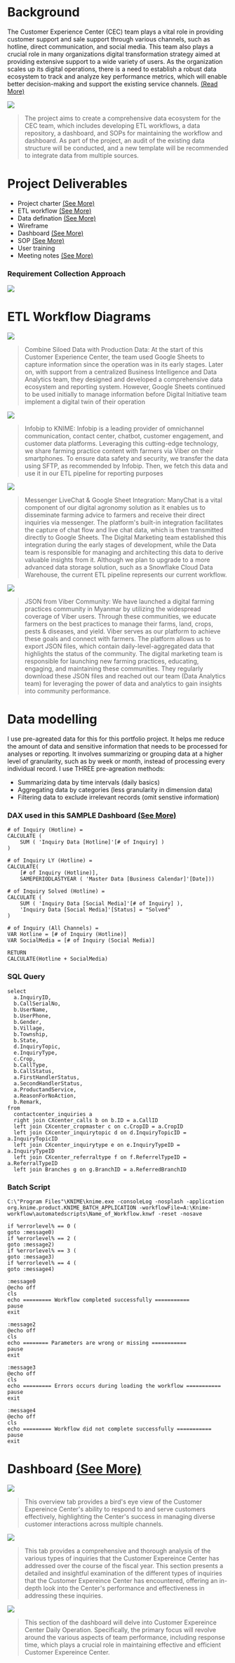 # Background

The Customer Experience Center (CEC) team plays a vital role in providing customer support and sale support through various channels, such as hotline, direct communication, and social media. This team also plays a crucial role in many organizations digital transformation strategy aimed at providing extensive support to a wide variety of users. As the organization scales up its digital operations, there is a need to establish a robust data ecosystem to track and analyze key performance metrics, which will enable better decision-making and support the existing service channels. [(Read More)](https://bit.ly/3nkxqOC)


![](./Diagrams/Define_System_Requirements.png)

> The project aims to create a comprehensive data ecosystem for the CEC team, which includes developing ETL workflows, a data repository, a dashboard, and SOPs for maintaining the workflow and dashboard. As part of the project, an audit of the existing data structure will be conducted, and a new template will be recommended to integrate data from multiple sources.


# Project Deliverables
- Project charter [(See More)](https://bit.ly/43OcuA1)
- ETL workflow [(See More)](https://bit.ly/43Wj9s0)
- Data defination [(See More)](https://bit.ly/3n9NKSo)
- Wireframe
- Dashboard [(See More)](https://bit.ly/41tLZ1e)
- SOP [(See More)](https://bit.ly/3NxrWLf)
- User training
- Meeting notes [(See More)](https://bit.ly/3VmnccX)

### Requirement Collection Approach

![](./Diagrams/Requirement_Collection_Approach.png)


# ETL Workflow Diagrams

![](./Diagrams/Combine_Siloed_Data_with_OLAP.png)
> Combine Siloed Data with Production Data: At the start of this Customer Experience Center, the team used Google Sheets to capture information since the operation was in its early stages. Later on, with support from a centralized Business Intelligence and Data Analytics team, they designed and developed a comprehensive data ecosystem and reporting system. However, Google Sheets continued to be used initially to manage information before Digital Initiative team implement a digital twin of their operation

![](./Diagrams/ELT_process_from_Infobip_to_KNIME.png)
> Infobip to KNIME: Infobip is a leading provider of omnichannel communication, contact center, chatbot, customer engagement, and customer data platforms. Leveraging this cutting-edge technology, we share farming practice content with farmers via Viber on their smartphones. To ensure data safety and security, we transfer the data using SFTP, as recommended by Infobip. Then, we fetch this data and use it in our ETL pipeline for reporting purposes

![](./Diagrams/Messenger_LiveChat_Google_Sheet_Integration.png)
> Messenger LiveChat & Google Sheet Integration: ManyChat is a vital component of our digital agronomy solution as it enables us to disseminate farming advice to farmers and receive their direct inquiries via messenger. The platform's built-in integration facilitates the capture of chat flow and live chat data, which is then transmitted directly to Google Sheets. The Digital Marketing team established this integration during the early stages of development, while the Data team is responsible for managing and architecting this data to derive valuable insights from it. Although we plan to upgrade to a more advanced data storage solution, such as a Snowflake Cloud Data Warehouse, the current ETL pipeline represents our current workflow.

![](./Diagrams/Viber_Community_JSON_Parsing_Workflow.png)
> JSON from Viber Community: We have launched a digital farming practices community in Myanmar by utilizing the widespread coverage of Viber users. Through these communities, we educate farmers on the best practices to manage their farms, land, crops, pests & diseases, and yield. Viber serves as our platform to achieve these goals and connect with farmers.  The platform allows us to export JSON files, which contain daily-level-aggregated data that highlights the status of the community. The digital marketing team is responsible for launching new farming practices, educating, engaging, and maintaining these communities. They regularly download these JSON files and reached out our team (Data Analytics team) for leveraging the power of data and analytics to gain insights into community performance.

# Data modelling
I use pre-agreated data for this for this portfolio project. It helps me reduce the amount of data and sensitive information that needs to be processed for analyses or reporting. It involves summarizing or grouping data at a higher level of granularity, such as by week or month, instead of processing every individual record. I use THREE pre-agreation methods: 
- Summarizing data by time intervals (daily basics)
- Aggregating data by categories (less granularity in dimension data)
- Filtering data to exclude irrelevant records (omit senstive information)

[](./Diagrams/Data_Modeling.png)

### DAX used in this SAMPLE Dashboard [(See More)](https://bit.ly/3n9NKSo)

```
# of Inquiry (Hotline) =
CALCULATE (
    SUM ( 'Inquiry Data [Hotline]'[# of Inquiry] )
)
```
```
# of Inquiry LY (Hotline) = 
CALCULATE(
    [# of Inquiry (Hotline)],
    SAMEPERIODLASTYEAR ( 'Master Data [Business Calendar]'[Date]))
```
```
# of Inquiry Solved (Hotline) =
CALCULATE (
    SUM ( 'Inquiry Data [Social Media]'[# of Inquiry] ),
    'Inquiry Data [Social Media]'[Status] = "Solved"
)
```
```
# of Inquiry (All Channels) = 
VAR Hotline = [# of Inquiry (Hotline)]
VAR SocialMedia = [# of Inquiry (Social Media)]

RETURN 
CALCULATE(Hotline + SocialMedia)
```

### SQL Query

```
select 
  a.InquiryID,
  b.CallSerialNo,
  b.UserName,
  b.UserPhone,
  b.Gender,
  b.Village,
  b.Township,
  b.State,
  d.InquiryTopic, 
  e.InquiryType, 
  c.Crop,
  b.CallType, 
  b.CallStatus, 
  a.FirstHandlerStatus, 
  a.SecondHandlerStatus, 
  a.ProductandService, 
  a.ReasonForNoAction, 
  b.Remark, 
from 
  contactcenter_inquiries a 
  right join CXcenter_calls b on b.ID = a.CallID 
  left join CXcenter_cropmaster c on c.CropID = a.CropID 
  left join CXcenter_inquirytopic d on d.InquiryTopicID = a.InquiryTopicID 
  left join CXcenter_inquirytype e on e.InquiryTypeID = a.InquiryTypeID 
  left join CXcenter_referraltype f on f.ReferrelTypeID = a.ReferralTypeID 
  left join Branches g on g.BranchID = a.ReferredBranchID

```

### Batch Script
```
C:\"Program Files"\KNIME\knime.exe -consoleLog -nosplash -application org.knime.product.KNIME_BATCH_APPLICATION -workflowFile=A:\Knime-workflow\automatedscripts\Name_of_Workflow.knwf -reset -nosave

if %errorlevel% == 0 (
goto :message0)
if %errorlevel% == 2 (
goto :message2)
if %errorlevel% == 3 (
goto :message3)
if %errorlevel% == 4 (
goto :message4)

:message0
@echo off
cls
echo ========= Workflow completed successfully ===========
pause
exit

:message2
@echo off
cls
echo ======== Parameters are wrong or missing ===========
pause
exit

:message3
@echo off
cls
echo ========= Errors occurs during loading the workflow ===========
pause
exit

:message4
@echo off
cls
echo ========= Workflow did not complete successfully =========== 
pause
exit
```
# Dashboard [(See More)](https://bit.ly/41tLZ1e)
![](./Diagrams/1_Overview.png)
> This overview tab provides a bird's eye view of the Customer Expereince Center's ability to respond to and serve customers effectively, highlighting the Center's success in managing diverse customer interactions across multiple channels.

![](./Diagrams/2_Inquiry_Mix.png)
> This tab provides a comprehensive and thorough analysis of the various types of inquiries that the Customer Expereince Center has addressed over the course of the fiscal year. This section presents a detailed and insightful examination of the different types of inquiries that the Customer Expereince Center has encountered, offering an in-depth look into the Center's performance and effectiveness in addressing these inquiries.

![](./Diagrams/3_Call_Responses.png)
> This section of the dashboard will delve into Customer Expereince Center Daily Operation. Specifically, the primary focus will revolve around the various aspects of team performance, including response time, which plays a crucial role in maintaining effective and efficient Customer Expereince Center.